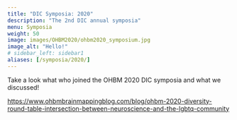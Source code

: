 ```yaml
---
title: "DIC Symposia: 2020"
description: "The 2nd DIC annual symposia"
menu: Symposia
weight: 50
image: images/OHBM2020/ohbm2020_symposium.jpg
image_alt: "Hello!"
# sidebar_left: sidebar1
aliases: [/symposia/2020/]
---
```

Take a look what who joined the OHBM 2020 DIC symposia and what we discussed!

https://www.ohbmbrainmappingblog.com/blog/ohbm-2020-diversity-round-table-intersection-between-neuroscience-and-the-lgbtq-community

